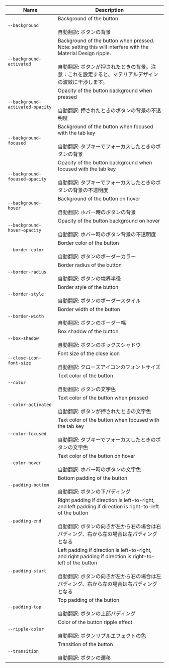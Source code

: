 
| Name | Description |
| --- | --- |
| `--background` | Background of the button<br /><br />自動翻訳: ボタンの背景 |
| `--background-activated` | Background of the button when pressed. Note: setting this will interfere with the Material Design ripple.<br /><br />自動翻訳: ボタンが押されたときの背景。注意：これを設定すると、マテリアルデザインの波紋に干渉します。 |
| `--background-activated-opacity` | Opacity of the button background when pressed<br /><br />自動翻訳: 押されたときのボタンの背景の不透明度 |
| `--background-focused` | Background of the button when focused with the tab key<br /><br />自動翻訳: タブキーでフォーカスしたときのボタンの背景 |
| `--background-focused-opacity` | Opacity of the button background when focused with the tab key<br /><br />自動翻訳: タブキーでフォーカスしたときのボタンの背景の不透明度 |
| `--background-hover` | Background of the button on hover<br /><br />自動翻訳: ホバー時のボタンの背景 |
| `--background-hover-opacity` | Opacity of the button background on hover<br /><br />自動翻訳: ホバー時のボタン背景の不透明度 |
| `--border-color` | Border color of the button<br /><br />自動翻訳: ボタンのボーダーカラー |
| `--border-radius` | Border radius of the button<br /><br />自動翻訳: ボタンの境界半径 |
| `--border-style` | Border style of the button<br /><br />自動翻訳: ボタンのボーダースタイル |
| `--border-width` | Border width of the button<br /><br />自動翻訳: ボタンのボーダー幅 |
| `--box-shadow` | Box shadow of the button<br /><br />自動翻訳: ボタンのボックスシャドウ |
| `--close-icon-font-size` | Font size of the close icon<br /><br />自動翻訳: クローズアイコンのフォントサイズ |
| `--color` | Text color of the button<br /><br />自動翻訳: ボタンの文字色 |
| `--color-activated` | Text color of the button when pressed<br /><br />自動翻訳: ボタンが押されたときの文字色 |
| `--color-focused` | Text color of the button when focused with the tab key<br /><br />自動翻訳: タブキーでフォーカスしたときのボタンの文字色 |
| `--color-hover` | Text color of the button on hover<br /><br />自動翻訳: ホバー時のボタンの文字色 |
| `--padding-bottom` | Bottom padding of the button<br /><br />自動翻訳: ボタンの下パディング |
| `--padding-end` | Right padding if direction is left-to-right, and left padding if direction is right-to-left of the button<br /><br />自動翻訳: ボタンの向きが左から右の場合は右パディング、右から左の場合は左パディングとなる |
| `--padding-start` | Left padding if direction is left-to-right, and right padding if direction is right-to-left of the button<br /><br />自動翻訳: ボタンの向きが左から右の場合は左パディング、右から左の場合は右パディングとなる |
| `--padding-top` | Top padding of the button<br /><br />自動翻訳: ボタンの上部パディング |
| `--ripple-color` | Color of the button ripple effect<br /><br />自動翻訳: ボタンリプルエフェクトの色 |
| `--transition` | Transition of the button<br /><br />自動翻訳: ボタンの遷移 |

